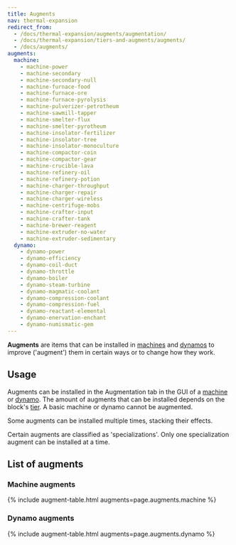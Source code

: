 ```yaml
---
title: Augments
nav: thermal-expansion
redirect_from:
  - /docs/thermal-expansion/augments/augmentation/
  - /docs/thermal-expansion/tiers-and-augments/augments/
  - /docs/augments/
augments:
  machine:
    - machine-power
    - machine-secondary
    - machine-secondary-null
    - machine-furnace-food
    - machine-furnace-ore
    - machine-furnace-pyrolysis
    - machine-pulverizer-petrotheum
    - machine-sawmill-tapper
    - machine-smelter-flux
    - machine-smelter-pyrotheum
    - machine-insolator-fertilizer
    - machine-insolator-tree
    - machine-insolator-monoculture
    - machine-compactor-coin
    - machine-compactor-gear
    - machine-crucible-lava
    - machine-refinery-oil
    - machine-refinery-potion
    - machine-charger-throughput
    - machine-charger-repair
    - machine-charger-wireless
    - machine-centrifuge-mobs
    - machine-crafter-input
    - machine-crafter-tank
    - machine-brewer-reagent
    - machine-extruder-no-water
    - machine-extruder-sedimentary
  dynamo:
    - dynamo-power
    - dynamo-efficiency
    - dynamo-coil-duct
    - dynamo-throttle
    - dynamo-boiler
    - dynamo-steam-turbine
    - dynamo-magmatic-coolant
    - dynamo-compression-coolant
    - dynamo-compression-fuel
    - dynamo-reactant-elemental
    - dynamo-enervation-enchant
    - dynamo-numismatic-gem
---
```


**Augments** are items that can be installed in [machines](/docs/machines/) and
[dynamos](/docs/dynamos/) to improve ('augment') them in certain ways or to
change how they work.


Usage
-----

Augments can be installed in the Augmentation tab in the GUI of a
[machine](/docs/machines/) or [dynamo](/docs/dynamos/). The amount of augments
that can be installed depends on the block's [tier](/docs/tiers/). A basic
machine or dynamo cannot be augmented.

Some augments can be installed multiple times, stacking their effects.

Certain augments are classified as 'specializations'. Only one specialization
augment can be installed at a time.


List of augments
----------------

### Machine augments
{% include augment-table.html augments=page.augments.machine %}

### Dynamo augments
{% include augment-table.html augments=page.augments.dynamo %}
